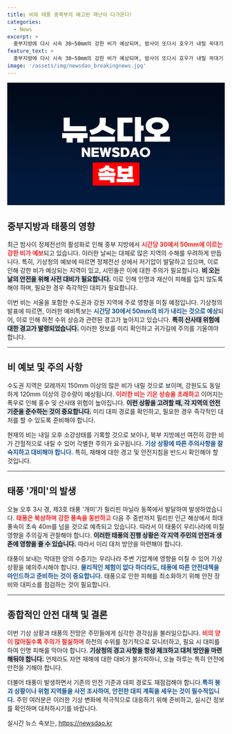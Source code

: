 ```yaml
---
title: 비와 태풍 중북부의 예고된 재난이 다가온다!
categories:
  - News
excerpt: >
  중부지방에 다시 시속 30~50mm의 강한 비가 예상되며, 밤사이 또다시 호우가 내릴 꼭대기 상황! 더욱이 제3호 태풍 개미가 발생해 한반도에 영향을 미칠 것으로 보인다. 산사태 주의보와 함께 기상 상황을 철저히 확인해야 할 때!
feature_text: >
  중부지방에 다시 시속 30~50mm의 강한 비가 예상되며, 밤사이 또다시 호우가 내릴 꼭대기 상황! 더욱이 제3호 태풍 개미가 발생해 한반도에 영향을 미칠 것으로 보인다. 산사태 주의보와 함께 기상 상황을 철저히 확인해야 할 때!
image: '/assets/img/newsdao_breakingnews.jpg'
---
```


<p><img src="/assets/img/newsdao_breakingnews.jpg" alt="bookingtag 속보" /></p>

<h2 data-ke-size="size26">중부지방과 태풍의 영향</h2>

<p data-ke-size="size16">최근 밤사이 정체전선의 활성화로 인해 중부 지방에서 <b><span style="color: #ee2323;">시간당 30에서 50mm에 이르는 강한 비가 예보</span></b>되고 있습니다. 이러한 날씨는 대체로 많은 지역의 수해를 우려하게 만듭니다. 특히, 기상청의 예보에 따르면 정체전선 상에서 저기압이 발달하고 있으며, 이로 인해 강한 비가 예상되는 지역이 있고, 시민들은 이에 대한 주의가 필요합니다. <b><span style="background-color: #21538527;">비 오는 날의 안전을 위해 사전 대비가 필요합니다.</span></b> 이로 인해 인명과 재산이 피해를 입지 않도록 해야 하며, 필요한 경우 즉각적인 대피가 필요합니다.</p>

<p data-ke-size="size16">이번 비는 서울을 포함한 수도권과 강원 지역에 주로 영향을 미칠 예정입니다. 기상청의 발표에 따르면, 이러한 예비특보는 <b><span style="color: #1a5490;">시간당 30에서 50mm의 비가 내리는 것으로 예상</span></b>되어, 이로 인해 하천 수위 상승과 관련된 경고가 높아지고 있습니다. <b><span style="background-color: #21538527;">특히 산사태 위험에 대한 경고가 발령되었습니다.</span></b> 이러한 정보를 미리 확인하고 귀가길에 주의를 기울여야 합니다.</p>

<hr style="height:1px;border:none;color:#333;background-color:#333;">

<h2 data-ke-size="size26">비 예보 및 주의 사항</h2>

<p data-ke-size="size16">수도권 지역은 모레까지 150mm 이상의 많은 비가 내릴 것으로 보이며, 강원도도 동일하게 120mm 이상의 강수량이 예상됩니다. <b><span style="color: #ee2323;">이러한 비는 기온 상승을 초래하고</span></b> 이어지는 폭우로 인해 홍수 및 산사태 위험이 높아집니다. <b><span style="background-color: #21538527;">이런 상황을 고려할 때, 각 지역의 안전 기준을 준수하는 것이 중요합니다.</span></b> 미리 대피 경로를 확인하고, 필요한 경우 즉각적인 대처를 할 수 있도록 준비해야 합니다.</p>

<p data-ke-size="size16">현재의 비는 내일 오후 소강상태를 기록할 것으로 보이나, 북부 지방에선 여전히 강한 비가 간헐적으로 내릴 수 있어 각별한 주의가 요구됩니다. <b><span style="color: #1a5490;">기상 상황에 따른 주의사항을 잘 숙지하고 대비해야 합니다.</span></b> 특히, 재해에 대한 경고 및 안전지침을 반드시 확인해야 할 것입니다.</p>

<hr style="height:1px;border:none;color:#333;background-color:#333;">

<h2 data-ke-size="size26">태풍 '개미'의 발생</h2>

<p data-ke-size="size16">오늘 오후 3시 경, 제3호 태풍 '개미'가 필리핀 마닐라 동쪽에서 발달하여 발생하였습니다. <b><span style="color: #ee2323;">태풍은 북상하며 강한 풍속을 동반하고</span></b> 다음 주 중반까지 필리핀 인근 해상에서 최대 풍속이 초속 40m를 넘을 것으로 예측되고 있습니다. 따라서 이 태풍이 우리나라에 미칠 영향을 주의깊게 관찰해야 합니다. <b><span style="background-color: #21538527;">이러한 태풍의 진행 상황은 각 지역 주민의 안전과 생존에 영향을 줄 수 있습니다.</span></b> 따라서 미리 대처 방안을 마련해야 합니다.</p>

<p data-ke-size="size16">태풍이 보내는 막대한 양의 수증기는 우리나라 주변 기압계에 영향을 미칠 수 있어 기상 상황을 예의주시해야 합니다. <b><span style="color: #1a5490;">물리적인 체험이 없다 하더라도, 태풍에 따른 안전대책을 마인드하고 준비하는 것이 중요합니다.</span></b> 태풍으로 인한 피해를 최소화하기 위해 안전 장비와 대피소를 점검하는 것이 필요합니다.</p>

<hr style="height:1px;border:none;color:#333;background-color:#333;">

<h2 data-ke-size="size26">종합적인 안전 대책 및 결론</h2>

<p data-ke-size="size16">이번 기상 상황과 태풍의 전망은 주민들에게 심각한 경각심을 불러일으킵니다. <b><span style="color: #ee2323;">비의 양이 많아질수록 주의가 절실하며</span></b> 하천의 수위를 정기적으로 모니터하고, 필요 시 대피를 하여 인명 피해를 막아야 합니다. <b><span style="background-color: #21538527;">기상청의 경고 사항을 항상 체크하고 대처 방안을 마련해둬야 합니다.</span></b> 언제라도 자연 재해에 대한 대비가 불가피하니, 오늘 하루는 특히 안전에 만전을 기해야 합니다.</p>

<p data-ke-size="size16">더불어 태풍이 발생하면서 기존의 안전 기준과 대피 경로도 재점검해야 합니다.<b><span style="color: #1a5490;">특히 붕괴 상황이나 위험 지역들을 사전 조사하여, 안전한 대피 계획을 세우는 것이 필수적입니다.</span></b> 주민 여러분은 이러한 기상 변화에 적극적으로 대응하기 위해 준비하고, 실시간 정보를 확인하며 대처하시기를 바랍니다.</p>
실시간 뉴스 속보는, <a href="https://newsdao.kr" rel="dofollow">https://newsdao.kr</a>



